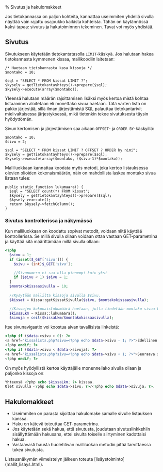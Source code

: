 % Sivutus ja hakulomakkeet
<!-- order: 8.5 -->
<!-- tags: viikko4-php -->

Jos tietokannassa on paljon kohteita, kannattaa useimmiten
yhdellä sivulla näyttää vain rajattu osajoukko kaikista kohteista.
Tähän on käytännössä kaksi tapaa: sivutus ja hakutoiminnon tekeminen.
Tavat voi myös yhdistää.

## Sivutus

Sivutukseen käytetään tietokantatasolla `LIMIT`-käskyä.
Jos halutaan hakea tietokannasta kymmenen kissaa,
mallikoodiin laitetaan:

~~~inlinephp
/* Haetaan tietokannasta kasa kissoja */
$montako = 10;

$sql = "SELECT * FROM kissat LIMIT ?";
$kysely = getTietokantayhteys()->prepare($sql);
$kysely->execute(array($montako));
~~~

Yleensä halutaan määrän rajoittamisen lisäksi myös kertoa
mistä kohtaa listaaminen aloitetaan eli monettako sivua 
haetaan. Tätä varten lista on pakko järjestää,
sillä ilman järjestämistä SQL palauttaa tietokantarivit mielivaltaisessa
järjestyksessä, mikä tietenkin tekee sivutuksesta täysin hyödyttömän.

Sivun kertomisen ja järjestämisen saa aikaan 
`OFFSET`- ja `ORDER BY`-käskyillä:

~~~inlinephp
$montako = 10;
$sivu = 2;

$sql = "SELECT * FROM kissat LIMIT ? OFFSET ? ORDER by nimi";
$kysely = getTietokantayhteys()->prepare($sql);
$kysely->execute(array($montako, ($sivu-1)*$montako));
~~~

Malliluokkaan kannattaa koodata myös metodi, joka kertoo listauksessa olevien olioiden kokonaismäärän, näin on mahdollista laskea montako sivua listaan tulee:

~~~inlinephp
public static function lukumaara() {
  $sql = "SELECT count(*) FROM kissat";
  $kysely = getTietokantayhteys()->prepare($sql);
  $kysely->execute();
  return $kysely->fetchColumn();
}
~~~

### Sivutus kontrollerissa ja näkymässä

Kun malliluokkaan on koodattu sopivat metodit, voidaan 
niitä käyttää kontrollerissa.
Se millä sivulla ollaan voidaan ottaa vastaan GET-parametrina
ja käyttää sitä määrittämään millä sivulla ollaan:

~~~php
<?php
  $sivu = 1;
  if (isset($_GET['sivu'])) {
    $sivu = (int)$_GET['sivu'];

    //Sivunumero ei saa olla pienempi kuin yksi
    if ($sivu < 1) $sivu = 1;
  }
  $montakokissaasivulla = 10;
  
  //Kysytään mallilta kissoja sivulla $sivu, 
  $kissat = Kissa::getKissatSivulla($sivu, $montakokissaasivulla);

  //Kissojen kokonaislukumäärä haetaan, jotta tiedetään montako sivua kissoja kokonaisuudessa on:
  $kissaLkm = Kissa::lukumaara();
  $sivuja = ceil($kissaLkm/$montakokissaasivulla);
~~~
Itse sivunavigaatio voi koostua aivan tavallisista linkeistä:

~~~php
<?php if ($data->sivu > 0): ?>
<a href="kissalista.php?sivu=<?php echo $data->sivu - 1; ?>">Edellinen sivu</a>
<?php endif; ?>
<?php if ($data->sivu < $data->sivuja): ?>
<a href="kissalista.php?sivu=<?php echo $data->sivu + 1; ?>">Seuraava sivu</a>
<?php endif; ?>
~~~

On myös hyödyllistä kertoa käyttäjälle monennellako sivulla ollaan 
ja paljonko kissoja on:

~~~php
Yhteensä <?php echo $kissaLkm; ?> kissaa. 
Olet sivulla <?php echo $data->sivu; ?>/<?php echo $data->sivuja; ?>.
~~~

## Hakulomakkeet

* Useimmiten on parasta sijoittaa hakulomake samalle sivulle listauksen kanssa.
* Haku on kätevä toteuttaa GET-parametrina. 
* Jos käytetään sekä hakua, että sivutusta, joudutaan sivutuslinkkehiin sisällyttämään hakusana, ettei sivulta toiselle siirtyminen kadottaisi hakua.
* Vastaavasti hausta huolehtivan malliluokan metodin pitää tarvittaessa tukea sivutusta.

<next>
Listausnäkymän viimeistelyn jälkeen toteuta 
[lisäystoiminto](mallit_lisays.html).
</next>
